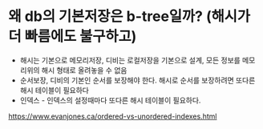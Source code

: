 # 왜 db의 기본저장은 b-tree일까? (해시가 더 빠름에도 불구하고)

- 해시는 기본으로 메모리저장, 디비는 로컬저장을 기본으로 설계, 모든 정보를 메모리위의 해시 형태로 올려놓을 수 없음
- 순서보장, 디비의 기본인 순서를 보장해야 한다. 해시로 순서를 보장하려면 또다른 해시 테이블이 필요하다
- 인덱스 - 인덱스의 설정때마다 또다른 해시 테이블이 필요하다. 

https://www.evanjones.ca/ordered-vs-unordered-indexes.html
